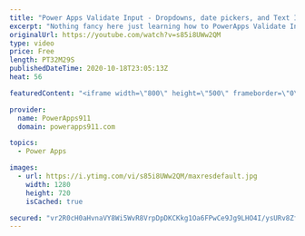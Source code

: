 ```yaml
---
title: "Power Apps Validate Input - Dropdowns, date pickers, and Text Inputs"
excerpt: "Nothing fancy here just learning how to PowerApps Validate Input. We cover a bunch of If, IsMatch, IsBlank, Contains, And, Or, and so much more. All using Dropdowns, textinputs, and datepickers. If you want to understand all of the different ways you can validate the info being provided to you before"
originalUrl: https://youtube.com/watch?v=s85i8UWw2QM
type: video
price: Free
length: PT32M29S
publishedDateTime: 2020-10-18T23:05:13Z
heat: 56

featuredContent: "<iframe width=\"800\" height=\"500\" frameborder=\"0\" src=\"https://www.youtube.com/embed/s85i8UWw2QM\" allow=\"accelerometer; autoplay; encrypted-media; gyroscope; picture-in-picture\" allowfullscreen></iframe>"

provider:
  name: PowerApps911
  domain: powerapps911.com

topics:
  - Power Apps

images:
  - url: https://i.ytimg.com/vi/s85i8UWw2QM/maxresdefault.jpg
    width: 1280
    height: 720
    isCached: true

secured: "vr2R0cH0aHvnaVY8Wi5WvR8VrpDpDKCKkg1Oa6FPwCe9Jg9LHO4I/ysURv8Zf1UgPIHBXADtwDEn6XDu7XRHp3TWZJB3fylcXsqyWOMY5bjhBghpBa8iVwnCDejhqCxh+Eyv0IY4DF9IWQuzaABJI1T30lbqWAAS2ahM7hD3vF3t2MOMqwXoZ35qGi8EyyVp6+plAFJCo8YSj+d6im/ej8JHop3p9zs+ExdK/gUpievYfkfIoUOesvf2tPykUIJwXzP8rGdJP09KBniqb+GkzDSMDBEvNiJqcHZ8U+ozhVPvRHbGG+ZULZlZpu53HhCR6pLVOVP6f3+xh9PhirYRGbsazcYCzCRAgljf2+iwhd4rXrcQU8EbEdzZ0fGNxzPe5/UG0pVaEFYY7IRaNcSfMH9Pdalp/3YMftoK1Ci00K4=;KRhiPogQ8CmvBZn39y//Yg=="
---
```


